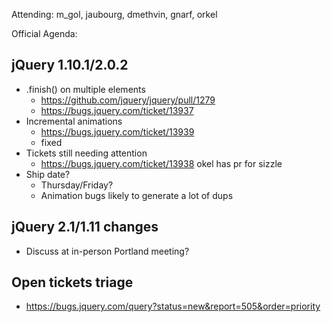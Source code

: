 Attending: m_gol, jaubourg, dmethvin, gnarf, orkel

Official Agenda:

## jQuery 1.10.1/2.0.2
* .finish() on multiple elements
  - https://github.com/jquery/jquery/pull/1279
  - https://bugs.jquery.com/ticket/13937
* Incremental animations
  - https://bugs.jquery.com/ticket/13939
  - fixed
* Tickets still needing attention
  - https://bugs.jquery.com/ticket/13938 okel has pr for sizzle
* Ship date?
  - Thursday/Friday?
  - Animation bugs likely to generate a lot of dups

## jQuery 2.1/1.11 changes
* Discuss at in-person Portland meeting?

## Open tickets triage
* https://bugs.jquery.com/query?status=new&report=505&order=priority

